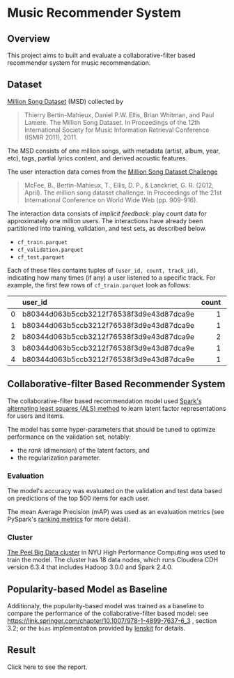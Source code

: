 # Music Recommender System

## Overview
This project aims to built and evaluate a collaborative-filter based recommender system for music recommendation.

## Dataset
[Million Song Dataset](http://millionsongdataset.com/) (MSD) collected by 
> Thierry Bertin-Mahieux, Daniel P.W. Ellis, Brian Whitman, and Paul Lamere. 
> The Million Song Dataset. In Proceedings of the 12th International Society
> for Music Information Retrieval Conference (ISMIR 2011), 2011.

The MSD consists of one million songs, with metadata (artist, album, year, etc), tags, partial lyrics content, and derived acoustic features.

The user interaction data comes from the [Million Song Dataset Challenge](https://www.kaggle.com/c/msdchallenge)
> McFee, B., Bertin-Mahieux, T., Ellis, D. P., & Lanckriet, G. R. (2012, April).
> The million song dataset challenge. In Proceedings of the 21st International Conference on World Wide Web (pp. 909-916).

The interaction data consists of *implicit feedback*: play count data for approximately one million users.
The interactions have already been partitioned into training, validation, and test sets, as described below.
  - `cf_train.parquet`
  - `cf_validation.parquet`
  - `cf_test.parquet`

Each of these files contains tuples of `(user_id, count, track_id)`, indicating how many times (if any) a user listened to a specific track.
For example, the first few rows of `cf_train.parquet` look as follows:

|    | user_id                                  |   count | track_id           |
|---:|:-----------------------------------------|--------:|:-------------------|
|  0 | b80344d063b5ccb3212f76538f3d9e43d87dca9e |       1 | TRIQAUQ128F42435AD |
|  1 | b80344d063b5ccb3212f76538f3d9e43d87dca9e |       1 | TRIRLYL128F42539D1 |
|  2 | b80344d063b5ccb3212f76538f3d9e43d87dca9e |       2 | TRMHBXZ128F4238406 |
|  3 | b80344d063b5ccb3212f76538f3d9e43d87dca9e |       1 | TRYQMNI128F147C1C7 |
|  4 | b80344d063b5ccb3212f76538f3d9e43d87dca9e |       1 | TRAHZNE128F9341B86 |

## Collaborative-filter Based Recommender System
The collaborative-filter based recommendation model used [Spark's alternating least squares (ALS) method](https://spark.apache.org/docs/2.4.7/ml-collaborative-filtering.html) to learn latent factor representations for users and items.

The model has some hyper-parameters that should be tuned to optimize performance on the validation set, notably: 

  - the *rank* (dimension) of the latent factors, and
  - the regularization parameter.

### Evaluation
The model's accuracy was evaluated on the validation and test data based on predictions of the top 500 items for each user.

The mean Average Precision (mAP) was used as an evaluation metrics (see PySpark's [ranking metrics](https://spark.apache.org/docs/2.4.7/mllib-evaluation-metrics.html#ranking-systems) for more detail).

### Cluster
[The Peel Big Data cluster](https://sites.google.com/a/nyu.edu/nyu-hpc/documentation/peel) in NYU High Performance Computing was used to train the model. The cluster has 18 data nodes, which runs Cloudera CDH version 6.3.4 that includes Hadoop 3.0.0 and Spark 2.4.0.

## Popularity-based Model as Baseline
Additionaly, the popularity-based model was trained as a baseline to compare the performance of the collaborative-filter based model: see https://link.springer.com/chapter/10.1007/978-1-4899-7637-6_3 , section 3.2; or the `bias` implementation provided by [lenskit](https://lkpy.readthedocs.io/en/stable/bias.html) for details.

## Result
Click here to see the report.